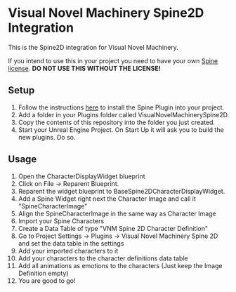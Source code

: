 # Visual Novel Machinery Spine2D Integration
This is the Spine2D integration for Visual Novel Machinery.

If you intend to use this in your project you need to have your own [Spine license](https://esotericsoftware.com/spine-purchase). **DO NOT USE THIS WITHOUT THE LICENSE!**

## Setup
1. Follow the instructions [here](https://github.com/EsotericSoftware/spine-runtimes/blob/4.1/spine-ue4/README.md#usage) to install the Spine Plugin into your project.
2. Add a folder in your Plugins folder called VisualNovelMachinerySpine2D.
3. Copy the contents of this repository into the folder you just created.
4. Start your Unreal Engine Project. On Start Up it will ask you to build the new plugins. Do so.

## Usage
1. Open the CharacterDisplayWidget blueprint
2. Click on File -> Reparent Blueprint.
3. Reparent the widget blueprint to BaseSpine2DCharacterDisplayWidget.
4. Add a Spine Widget right next the Character Image and call it "SpineCharacterImage"
5. Align the SpineCharacterImage in the same way as Character Image
6. Import your Spine Characters
7. Create a Data Table of type "VNM Spine 2D Character Definition"
8. Go to Project Settings -> Plugins -> Visual Novel Machinery Spine 2D and set the data table in the settings
9. Add your imported characters to it
10. Add your characters to the character definitions data table
11. Add all animations as emotions to the characters (Just keep the Image Definition empty)
11. You are good to go!
